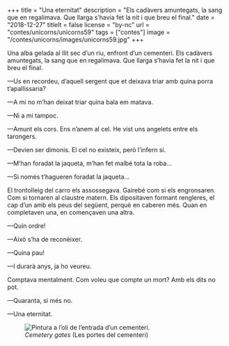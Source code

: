 +++
title = "Una eternitat"
description = "Els cadàvers amuntegats, la sang que en regalimava. Que llarga s’havia fet la nit i que breu el final."
date = "2018-12-27"
titleIt = false
license = "by-nc"
url = "contes/unicorns/unicorns59"
tags = ["contes"]
image = "/contes/unicorns/images/unicorns59.jpg"
+++

Una alba gelada al llit sec d’un riu, enfront d’un cementeri. Els cadàvers amuntegats, la sang que en regalimava. Que llarga s’havia fet la nit i que breu el final.

—Us en recordeu, d’aquell sergent que et deixava triar amb quina porra t’apallissaria?

—A mi no m’han deixat triar quina bala em matava.

—Ni a mi tampoc.

—Amunt els cors. Ens n’anem al cel. He vist uns angelets entre els tarongers.

—Devien ser dimonis. El cel no existeix, però l’infern sí.

—M’han foradat la jaqueta, m’han fet malbé tota la roba…

—Si només t’hagueren foradat la jaqueta…

El trontolleig del carro els assossegava. Gairebé com si els engronsaren. Com si tornaren al claustre matern. Els dipositaven formant rengleres, el cap d’un amb els peus del següent, perquè en caberen més. Quan en completaven una, en començaven una altra.

—Quin ordre!

—Això s’ha de reconèixer.

—Quina pau!

—I durarà anys, ja ho veureu.

Comptava mentalment. Com voleu que compte un mort? Amb els dits no pot.

—Quaranta, si més no.

—Una eternitat.

<figure class="illustration"><img src="/contes/unicorns/images/unicorns59.jpg" alt="Pintura a l’oli de l’entrada d’un cementeri."><figcaption><em>Cemetery gates</em> (Les portes del cementeri)</figcaption></figure>

